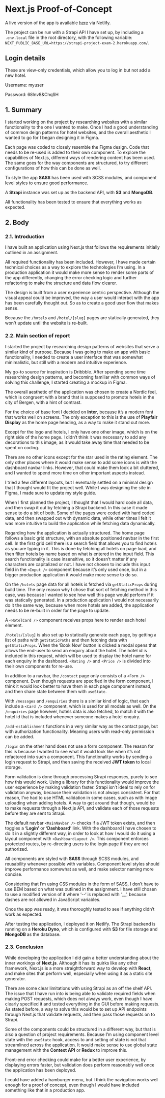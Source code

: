 # Next.js Proof-of-Concept

A live version of the app is available [here](https://pedantic-curran-5ebba4.netlify.app/) via Netlify.

The project can be run with a Strapi API I have set up, by including a `.env.local` file in the root directory, with the following variable: `NEXT_PUBLIC_BASE_URL=https://strapi-project-exam-2.herokuapp.com/`.

## Login details

These are view-only credentials, which allow you to log in but not add a new hotel.

Username: myuser

Password: 68Inv8&ChqSH

## 1. Summary

I started working on the project by researching websites with a similar functionality to the one I wanted to make. Once I had a good understanding of common deign patterns for hotel websites, and the overall aesthetic I wanted to go for I began designing it in Figma.

Each page was coded to closely resemble the Figma design. Code that needs to be re-used is added to their own component. To explore the capabilities of Next.js, different ways of rendering content has been used. The same goes for the way components are structured, to try different configurations of how this can be done as well.

To style the app **SASS** has been used with SCSS modules, and component level styles to ensure good performance.

A **Strapi** instance was set up as the backend API, with **S3** and **MongoDB**.

All functionality has been tested to ensure that everything works as expected.

## 2. Body

### 2.1. Introduction

I have built an application using Next.js that follows the requirements initially outlined in an assignment.

All required functionality has been included. However, I have made certain technical choices as a way to explore the technologies I’m using. In a production application it would make more sense to render some parts of the app differently, changing the error checking logic and further refactoring to make the structure and data flow clearer.

The design is built from a user experience centric perspective. Although the visual appeal could be improved, the way a user would interact with the app has been carefully thought out. So as to create a good user flow that makes sense.

Because the `/hotels` and `/hotel/[slug]` pages are statically generated, they won't update until the website is re-built.

### 2.2. Main section of report

I started the project by researching design patterns of websites that serve a similar kind of purpose. Because I was going to make an app with basic functionality, I needed to create a user interface that was somewhat minimalistic, but still with a modern and intuitive experience.

My go-to source for inspiration is Dribbble. After spending some time researching design patterns, and becoming familiar with common ways of solving this challenge, I started creating a mockup in Figma.

The overall aesthetic of the application was chosen to create a Nordic feel, which is congruent with a brand that is supposed to promote hotels in the city of Bergen, with a hint of contrast.

For the choice of base font I decided on **Inter**, because it’s a modern font that works well on screens. The only exception to this is the use of **Playfair Display** as the home page heading, as a way to make it stand out more.

Except for the logo and hotels, I only have one other image, which is on the right side of the home page. I didn’t think it was necessary to add any decorations to this image, as it would take away time that needed to be spent on coding.

There are no other icons except for the star used in the rating element. The only other places where it would make sense to add some icons is with the dashboard navbar links. However, that could make them look a bit cluttered, and I wanted to spend more time on other important aspects instead.

I tried a few different layouts, but I eventually settled on a minimal design that I thought would fit the project well. While I was designing the site in Figma, I made sure to update my style guide.

When I first planned the project, I thought that I would hard code all data, and then swap it out by fetching a Strapi backend. In this case it made sense to do a bit of both. Some of the pages were coded with hard coded data, and then swapped out with dynamic data, while other times I felt it was more intuitive to build the application while fetching data dynamically.

Regarding how the application is actually structured. The home page follows a basic grid structure, with an absolute positioned navbar in the first cell. In the first grid cell there is a search field that allows you to find hotels as you are typing in it. This is done by fetching all hotels on page load, and then filter hotels by name based on what is entered in the input field. This search functionality is case insensitive, so it doesn’t matter if any characters are capitalized or not. I have not chosen to include this input field in the `<Input />` component because it’s only used once, but in a bigger production application it would make more sense to do so.

On the `/hotels` page data for all hotels is fetched via `getStaticProps` during build time. The only reason why I chose that sort of fetching method in this case, was because I wanted to see how well this page would perform if it was statically generated. In a production application I would not necessarily do it the same way, because when more hotels are added, the application needs to be re-built in order for the page to update.

A `<HotelCard />` component receives props here to render each hotel element.

`/hotels/[slug]` is also set up to statically generate each page, by getting a list of paths with `getStaticPaths` and then fetching data with `getStaticProps`. When the ‘Book Now’ button is clicked a modal opens that allows the end-user to send an enquiry about the hotel. The hotel id is included in this request, which will be used to display the hotel name for each enquiry in the dashboard. `<Rating />` and `<Price />` is divided into their own components for re-use.

In addition to a navbar, the `/contact` page only consists of a `<Form />` component. Even though requests are specified in the form component, I think it would look better to have them in each page component instead, and then share state between them with `useState`.

With `/messages` and `/enquiries` there is a similar kind of logic, that each include a `<Card />` component, which is used for all modals as well. On the `/enquiries` page however, hotels data is also fetched, to match it with the hotel id that is included whenever someone makes a hotel enquiry.

`/add-establishment` functions in a very similar way as the contact page, but with authorization functionality. Meaning users with read-only permission can be added.

`/login` on the other hand does not use a form component. The reason for this is because I wanted to see what it would look like when it’s not refactored into such a component. This functionality works by sending a login request to Strapi, and then saving the received **JWT token** to local storage.

Form validation is done through processing Strapi responses, purely to see how this would work. Using a library for this functionality would improve the user experience by making validation faster. Strapi isn’t ideal to rely on for validation anyway, because their validation is not always consistent. For that reason, I’ve had to use HTML validation in some cases, such as with image uploading when adding hotels. A way to get around that though, would be to make requests through a Next.js API, and validate each of those requests before they are sent to Strapi.

The default navbar `<MainNavbar />` checks if a JWT token exists, and then toggles a **‘Login’** or **‘Dashboard’** link. With the dashboard I have chosen to do it in a slightly different way, in order to look at how I would do it using a layout component with `<DashboardLayout />`. This component enforces protected routes, by re-directing users to the login page if they are not authorized.

All components are styled with **SASS** through SCSS modules, and reusability whenever possible with variables. Component level styles should improve performance somewhat as well, and make selector naming more concise.

Considering that I’m using CSS modules in the form of SASS, I don’t have to use BEM based on what was outlined in the assignment. I have still chosen to use a modified version of it where ‘--‘ is replaced with ‘\_\_’, because dashes are not allowed in JavaScript variables.

Once the app was ready, it was thoroughly tested to see if anything didn’t work as expected.

After testing the application, I deployed it on Netlify. The Strapi backend is running on a **Heroku Dyno**, which is configured with **S3** for file storage and **MongoDB** as the database.

### 2.3. Conclusion

While developing the application I did gain a better understanding about the inner workings of **Next.js**. Although it has its quirks like any other framework, Next.js is a more straightforward way to develop with **React**, and make sites that perform well, especially when using it as a static site generator.

There are some clear limitations with using Strapi as an off the shelf API. The issue that I have run into is being able to validate required fields when making POST requests, which does not always work, even though I have clearly specified it and tested everything in the GUI before making requests. As stated before, a way to solve this would be to set up API endpoints through Next.js that validate requests, and then pass those requests on to Strapi.

Some of the components could be structured in a different way, but that is also a question of project requirements.
Because I’m using component level state with the `useState` hook, access to and setting of state is not that streamlined across the application. It would make sense to use global state management with the **Context API** or **Redux** to improve this.

Front-end error checking could make for a better user experience, by displaying errors faster, but validation does perform reasonably well once the application has been deployed.

I could have added a hamburger menu, but I think the navigation works well enough for a proof of concept, even though I would have included something like that in a production app.
